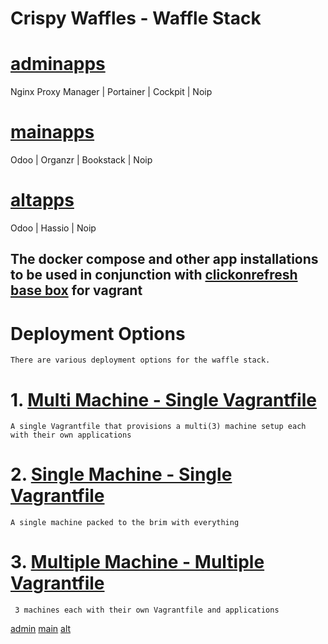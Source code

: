 # Crispy Waffles - Waffle Stack

# [adminapps](https://github.com/clickonrefresh/clickonultimate/tree/clickonadmin)
Nginx Proxy Manager | Portainer | Cockpit | Noip

# [mainapps](https://github.com/clickonrefresh/clickonultimate/tree/clickonmain)
Odoo | Organzr | Bookstack | Noip

# [altapps](https://github.com/clickonrefresh/clickonultimate/tree/clickonalt)
Odoo | Hassio | Noip

## The docker compose and other app installations to be used in conjunction with [clickonrefresh base box](https://app.vagrantup.com/clickonrefresh/boxes/clickonrefresh-ubuntu20.04) for vagrant

# Deployment Options
    There are various deployment options for the waffle stack.

# 1. [Multi Machine - Single Vagrantfile](https://github.com/Crispy-Waffles/Waffle-Stack/tree/crispy-waffles/multi-machine)
    A single Vagrantfile that provisions a multi(3) machine setup each with their own applications

# 2. [Single Machine - Single Vagrantfile](https://github.com/Crispy-Waffles/Waffle-Stack/tree/crispy-waffles/single-machine)
    A single machine packed to the brim with everything

# 3. [Multiple Machine - Multiple Vagrantfile](https://github.com/Crispy-Waffles/Waffle-Stack)
     3 machines each with their own Vagrantfile and applications
   [admin](https://github.com/Crispy-Waffles/Waffle-Stack/tree/crispy-waffles/adminapps)
   [main](https://github.com/Crispy-Waffles/Waffle-Stack/tree/crispy-waffles/mainapps)
   [alt](https://github.com/Crispy-Waffles/Waffle-Stack/tree/crispy-waffles/altapps)
 
